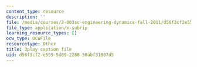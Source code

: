 ```yaml
---
content_type: resource
description: ''
file: /media/courses/2-003sc-engineering-dynamics-fall-2011/d56f3cf2e5595d89228050abf31887d5_YZ9y4zcfCPs.srt
file_type: application/x-subrip
learning_resource_types: []
ocw_type: OCWFile
resourcetype: Other
title: 3play caption file
uid: d56f3cf2-e559-5d89-2280-50abf31887d5
---
```

